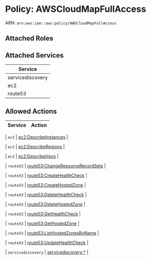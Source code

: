 # Policy: AWSCloudMapFullAccess

ARN: `arn:aws:iam::aws:policy/AWSCloudMapFullAccess`

## Attached Roles

## Attached Services

| Service |
|---------|
| servicediscovery |
| ec2 |
| route53 |

## Allowed Actions

| Service | Action |
|:-------:|--------|

| `ec2` | [ec2:DescribeInstances](../actions.md#ec2:describeinstances) |

| `ec2` | [ec2:DescribeRegions](../actions.md#ec2:describeregions) |

| `ec2` | [ec2:DescribeVpcs](../actions.md#ec2:describevpcs) |

| `route53` | [route53:ChangeResourceRecordSets](../actions.md#route53:changeresourcerecordsets) |

| `route53` | [route53:CreateHealthCheck](../actions.md#route53:createhealthcheck) |

| `route53` | [route53:CreateHostedZone](../actions.md#route53:createhostedzone) |

| `route53` | [route53:DeleteHealthCheck](../actions.md#route53:deletehealthcheck) |

| `route53` | [route53:DeleteHostedZone](../actions.md#route53:deletehostedzone) |

| `route53` | [route53:GetHealthCheck](../actions.md#route53:gethealthcheck) |

| `route53` | [route53:GetHostedZone](../actions.md#route53:gethostedzone) |

| `route53` | [route53:ListHostedZonesByName](../actions.md#route53:listhostedzonesbyname) |

| `route53` | [route53:UpdateHealthCheck](../actions.md#route53:updatehealthcheck) |

| `servicediscovery` | [servicediscovery:*](../actions.md#servicediscovery:all) |
